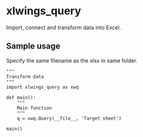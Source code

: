 xlwings_query
=============

Import, connect and transform data into Excel.

Sample usage
------------

Specify the same filename as the xlsx in same folder.

```
"""
Transform data
"""
import xlwings_query as xwq

def main():
    """
    Main function
    """
    q = xwq.Query(__file__, 'Target sheet')

main()
```

